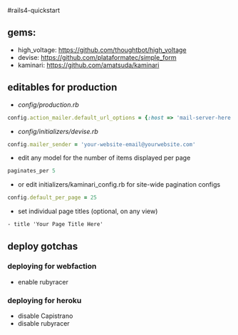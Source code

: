 #rails4-quickstart

## gems:
- high_voltage: https://github.com/thoughtbot/high_voltage
- devise: https://github.com/plataformatec/simple_form
- kaminari: https://github.com/amatsuda/kaminari

## editables for production

- *config/production.rb*

```ruby
config.action_mailer.default_url_options = {:host => 'mail-server-here'}
```

- *config/initializers/devise.rb*

```ruby
config.mailer_sender = 'your-website-email@yourwebsite.com'
```

- edit any model for the number of items displayed per page

```ruby
paginates_per 5
```
- or edit initializers/kaminari_config.rb for site-wide pagination configs

```ruby
config.default_per_page = 25
```

- set individual page titles (optional, on any view)

```
- title 'Your Page Title Here'
```


## deploy gotchas
### deploying for webfaction
- enable rubyracer

### deploying for heroku
- disable Capistrano
- disable rubyracer

